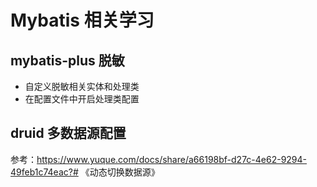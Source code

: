 # Mybatis 相关学习

## mybatis-plus 脱敏

- 自定义脱敏相关实体和处理类
- 在配置文件中开启处理类配置

## druid 多数据源配置
参考：https://www.yuque.com/docs/share/a66198bf-d27c-4e62-9294-49feb1c74eac?# 《动态切换数据源》
 